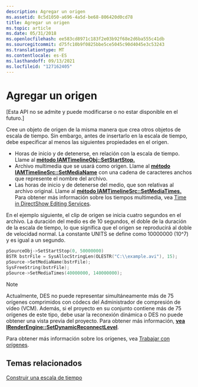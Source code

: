 ```yaml
---
description: Agregar un origen
ms.assetid: 8c5d1050-a696-4a5d-be68-806420d0cd78
title: Agregar un origen
ms.topic: article
ms.date: 05/31/2018
ms.openlocfilehash: ee583cd8971c183f2e03b92f68e2d6ba555c41db
ms.sourcegitcommit: d75fc10b9f0825bbe5ce5045c90d4045e3c53243
ms.translationtype: MT
ms.contentlocale: es-ES
ms.lasthandoff: 09/13/2021
ms.locfileid: "127162405"
---
```

# <a name="adding-a-source"></a>Agregar un origen

\[Esta API no se admite y puede modificarse o no estar disponible en el futuro.\]

Cree un objeto de origen de la misma manera que crea otros objetos de escala de tiempo. Sin embargo, antes de insertarlo en la escala de tiempo, debe especificar al menos las siguientes propiedades en el origen.

-   Horas de inicio y de detenerse, en relación con la escala de tiempo. Llame al [**método IAMTimelineObj::SetStartStop.**](iamtimelineobj-setstartstop.md)
-   Archivo multimedia que se usará como origen. Llame al [**método IAMTimelineSrc::SetMediaName**](iamtimelinesrc-setmedianame.md) con una cadena de caracteres anchos que represente el nombre del archivo.
-   Las horas de inicio y de detenerse del medio, que son relativas al archivo original. Llame al [**método IAMTimelineSrc::SetMediaTimes.**](iamtimelinesrc-setmediatimes.md) Para obtener más información sobre los tiempos multimedia, vea [Time in DirectShow Editing Services](time-in-directshow-editing-services.md).

En el ejemplo siguiente, el clip de origen se inicia cuatro segundos en el archivo. La duración del medio es de 10 segundos, el doble de la duración de la escala de tiempo, lo que significa que el origen se reproducirá al doble de velocidad normal. La constante UNITS se define como 10000000 (10^7) y es igual a un segundo.


```C++
pSourceObj->SetStartStop(0, 50000000)
BSTR bstrFile = SysAllocStringLen(OLESTR("C:\\example.avi"), 15);
pSource->SetMediaName(bstrFile); 
SysFreeString(bstrFile);
pSource->SetMediaTimes(40000000, 140000000);
```



> [!Note]  
> Actualmente, DES no puede representar simultáneamente más de 75 orígenes comprimidos con códecs del Administrador de compresión de vídeo (VCM). Además, si el proyecto en su conjunto contiene más de 75 orígenes de este tipo, debe usar la reconexión dinámica o DES no puede obtener una vista previa del proyecto. Para obtener más información, [**vea IRenderEngine::SetDynamicReconnectLevel**](irenderengine-setdynamicreconnectlevel.md).

 

Para obtener más información sobre los orígenes, vea [Trabajar con orígenes](working-with-sources.md).

## <a name="related-topics"></a>Temas relacionados

<dl> <dt>

[Construir una escala de tiempo](constructing-a-timeline.md)
</dt> </dl>

 

 



